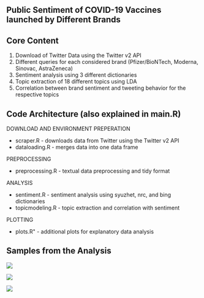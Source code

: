 Public Sentiment of COVID-19 Vaccines launched by Different Brands 
-------------------

Core Content
------------------

1. Download of Twitter Data using the Twitter v2 API
2. Different queries for each considered brand (Pfizer/BioNTech, Moderna, Sinovac, AstraZeneca)
3. Sentiment analysis using 3 different dictionaries
4. Topic extraction of 18 different topics using LDA
5. Correlation between brand sentiment and tweeting behavior for the respective topics

Code Architecture (also explained in main.R)
-------------------

DOWNLOAD AND ENVIRONMENT PREPERATION
* scraper.R - downloads data from Twitter using the Twitter v2 API
* dataloading.R - merges data into one data frame

PREPROCESSING
* preprocessing.R - textual data preprocessing and tidy format

ANALYSIS
* sentiment.R - sentiment analysis using syuzhet, nrc, and bing dictionaries
* topicmodeling.R - topic extraction and correlation with sentiment

PLOTTING
* plots.R" - additional plots for explanatory data analysis

Samples from the Analysis 
-------------------

![](https://github.com/Digital-Footprints/dfcp_team4-team4/blob/b1708128fdaf41ac59f5bacb2f05ee41b3e42444/_plots/s2_sentiment%20across%20brands%20and%20dictionaries.png)

![](https://github.com/Digital-Footprints/dfcp_team4-team4/blob/b1708128fdaf41ac59f5bacb2f05ee41b3e42444/_plots/top1_topic%20behavior.png)

![](https://github.com/Digital-Footprints/dfcp_team4-team4/blob/075301bbf7361c07d9f2dfe31fb4835486b52db1/_plots/top4_correlation%20between%20brand%20sentiment%20and%20number%20of%20tweets%20per%20topic.png)
